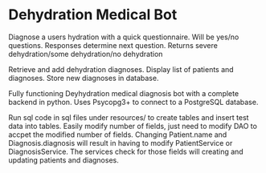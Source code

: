 # Dehydration Medical Bot

Diagnose a users hydration with a quick questionnaire. Will be yes/no questions. Responses determine next question. Returns severe dehydration/some dehydration/no dehydration

Retrieve and add dehydration diagnoses. Display list of patients and diagnoses. Store new diagnoses in database.

Fully functioning Deyhydration medical diagnosis bot with a complete backend in python. Uses Psycopg3+ to connect to a PostgreSQL database.

Run sql code in sql files under resources/ to create tables and insert test data into tables. Easily modify number of fields, just need to modify DAO to accpet the modified number of fields. Changing Patient.name and Diagnosis.diagnosis will result in having to modify PatientService or DiagnosisService. The services check for those fields will creating and updating patients and diagnoses.

